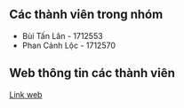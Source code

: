 ## Các thành viên trong nhóm
- Bùi Tấn Lân - 1712553
- Phan Cảnh Lộc - 1712570

## Web thông tin các thành viên
[Link web](https://1712553-1712570-9.vercel.app/)
